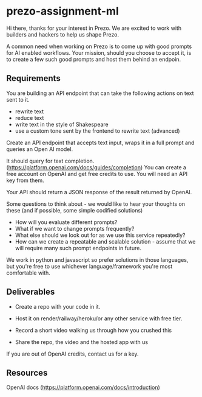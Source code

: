 # prezo-assignment-ml

Hi there, thanks for your interest in Prezo. We are excited to work with builders and hackers to help us shape Prezo.

A common need when working on Prezo is to come up with good prompts for AI enabled workflows. Your mission, should you choose to accept it, is to create a few such good prompts and host them behind an endpoin.

## Requirements
You are building an API endpoint that can take the following actions on text sent to it.
- rewrite text
- reduce text
- write text in the style of Shakespeare 
- use a custom tone sent by the frontend to rewrite text (advanced)

Create an API endpoint that accepts text input, wraps it in a full prompt and queries an Open AI model.

It should query for text completion. (https://platform.openai.com/docs/guides/completion) You can create a free account on OpenAI and get free credits to use. You will need an API key from them.

Your API should return a JSON response of the result returned by OpenAI.

Some questions to think about - we would like to hear your thoughts on these (and if possible, some simple codified solutions)
- How will you evaluate different prompts?
- What if we want to change prompts frequently?
- What else should we look out for as we use this service repeatedly?
- How can we create a repeatable and scalable solution - assume that we will require many such prompt endpoints in future.

We work in python and javascript so prefer solutions in those languages, but you're free to use whichever language/framework you're most comfortable with.

## Deliverables
- Create a repo with your code in it.

- Host it on render/railway/heroku/or any other service with free tier.

- Record a short video walking us through how you crushed this

- Share the repo, the video and the hosted app with us

If you are out of OpenAI credits, contact us for a key.

## Resources
OpenAI docs (https://platform.openai.com/docs/introduction)
